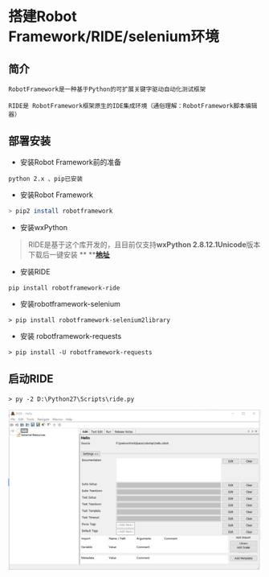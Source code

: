 # 搭建Robot Framework/RIDE/selenium环境

## 简介

```
RobotFramework是一种基于Python的可扩展关键字驱动自动化测试框架

RIDE是 RobotFramework框架原生的IDE集成环境（通俗理解：RobotFramework脚本编辑器）
```

## 部署安装

* 安装Robot Framework前的准备

```
python 2.x 、pip已安装
```

* 安装Robot Framework

```bash
> pip2 install robotframework
```

* 安装wxPython 

> RIDE是基于这个库开发的，且目前仅支持**wxPython 2.8.12.1Unicode**版本  下载后一键安装 ** **[**地址**](https://sourceforge.net/projects/wxpython/files/wxPython/2.8.12.1)

* 安装RIDE

```
pip install robotframework-ride
```

* 安装robotframework-selenium

```
> pip install robotframework-selenium2library
```

* 安装 robotframework-requests

```
> pip install -U robotframework-requests
```

## 启动RIDE

```
> py -2 D:\Python27\Scripts\ride.py
```

![](/assets/ride.png)

